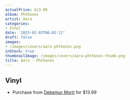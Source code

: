 ```yaml
---
actualPrice: $13.99
album: Phthonos
artist: Aara
categories:
- Vinyl
date: '2023-02-03T06:02:12'
draft: false
images:
- /images/covers/aara-phthonos.png
inStock: true
thumbnailImage: /images/covers/aara-phthonos-thumb.png
title: Aara - Phthonos
---
```


## Vinyl
* Purchase from [Debemur Morti](https://debemurmorti.aisamerch.com/item/133345) for $13.99
